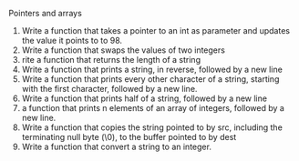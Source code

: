 Pointers and arrays
 1. Write a function that takes a pointer to an int as parameter and updates the value it points to to 98.
 1. Write a function that swaps the values of two integers
 2. rite a function that returns the length of a string
 4. Write a function that prints a string, in reverse, followed by a new line
 6. Write a function that prints every other character of a string, starting with the first character, followed by a new line.
 7. Write a function that prints half of a string, followed by a new line
 8. a function that prints n elements of an array of integers, followed by a new line.
 9. Write a function that copies the string pointed to by src, including the terminating null byte (\0), to the buffer pointed to by dest
 10. Write a function that convert a string to an integer.
